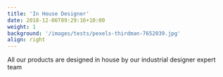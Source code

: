 ```yaml
---
title: 'In House Designer'
date: 2018-12-06T09:29:16+10:00
weight: 1
background: '/images/tests/pexels-thirdman-7652039.jpg'
align: right
---
```


All our products are designed in house by our industrial designer expert team
